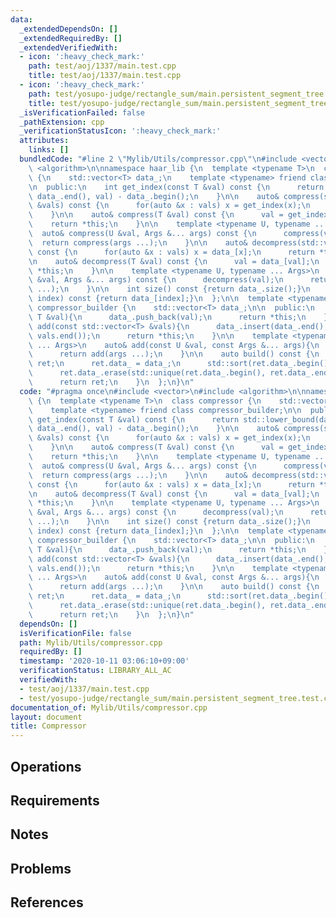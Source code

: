 ```yaml
---
data:
  _extendedDependsOn: []
  _extendedRequiredBy: []
  _extendedVerifiedWith:
  - icon: ':heavy_check_mark:'
    path: test/aoj/1337/main.test.cpp
    title: test/aoj/1337/main.test.cpp
  - icon: ':heavy_check_mark:'
    path: test/yosupo-judge/rectangle_sum/main.persistent_segment_tree.test.cpp
    title: test/yosupo-judge/rectangle_sum/main.persistent_segment_tree.test.cpp
  _isVerificationFailed: false
  _pathExtension: cpp
  _verificationStatusIcon: ':heavy_check_mark:'
  attributes:
    links: []
  bundledCode: "#line 2 \"Mylib/Utils/compressor.cpp\"\n#include <vector>\n#include\
    \ <algorithm>\n\nnamespace haar_lib {\n  template <typename T>\n  class compressor\
    \ {\n    std::vector<T> data_;\n    template <typename> friend class compressor_builder;\n\
    \n  public:\n    int get_index(const T &val) const {\n      return std::lower_bound(data_.begin(),\
    \ data_.end(), val) - data_.begin();\n    }\n\n    auto& compress(std::vector<T>\
    \ &vals) const {\n      for(auto &x : vals) x = get_index(x);\n      return *this;\n\
    \    }\n\n    auto& compress(T &val) const {\n      val = get_index(val);\n  \
    \    return *this;\n    }\n\n    template <typename U, typename ... Args>\n  \
    \  auto& compress(U &val, Args &... args) const {\n      compress(val);\n    \
    \  return compress(args ...);\n    }\n\n    auto& decompress(std::vector<T> &vals)\
    \ const {\n      for(auto &x : vals) x = data_[x];\n      return *this;\n    }\n\
    \n    auto& decompress(T &val) const {\n      val = data_[val];\n      return\
    \ *this;\n    }\n\n    template <typename U, typename ... Args>\n    auto& decompress(U\
    \ &val, Args &... args) const {\n      decompress(val);\n      return decompress(args\
    \ ...);\n    }\n\n    int size() const {return data_.size();}\n    T operator[](int\
    \ index) const {return data_[index];}\n  };\n\n  template <typename T>\n  class\
    \ compressor_builder {\n    std::vector<T> data_;\n\n  public:\n    auto& add(const\
    \ T &val){\n      data_.push_back(val);\n      return *this;\n    }\n\n    auto&\
    \ add(const std::vector<T> &vals){\n      data_.insert(data_.end(), vals.begin(),\
    \ vals.end());\n      return *this;\n    }\n\n    template <typename U, typename\
    \ ... Args>\n    auto& add(const U &val, const Args &... args){\n      add(val);\n\
    \      return add(args ...);\n    }\n\n    auto build() const {\n      compressor<T>\
    \ ret;\n      ret.data_ = data_;\n      std::sort(ret.data_.begin(), ret.data_.end());\n\
    \      ret.data_.erase(std::unique(ret.data_.begin(), ret.data_.end()), ret.data_.end());\n\
    \      return ret;\n    }\n  };\n}\n"
  code: "#pragma once\n#include <vector>\n#include <algorithm>\n\nnamespace haar_lib\
    \ {\n  template <typename T>\n  class compressor {\n    std::vector<T> data_;\n\
    \    template <typename> friend class compressor_builder;\n\n  public:\n    int\
    \ get_index(const T &val) const {\n      return std::lower_bound(data_.begin(),\
    \ data_.end(), val) - data_.begin();\n    }\n\n    auto& compress(std::vector<T>\
    \ &vals) const {\n      for(auto &x : vals) x = get_index(x);\n      return *this;\n\
    \    }\n\n    auto& compress(T &val) const {\n      val = get_index(val);\n  \
    \    return *this;\n    }\n\n    template <typename U, typename ... Args>\n  \
    \  auto& compress(U &val, Args &... args) const {\n      compress(val);\n    \
    \  return compress(args ...);\n    }\n\n    auto& decompress(std::vector<T> &vals)\
    \ const {\n      for(auto &x : vals) x = data_[x];\n      return *this;\n    }\n\
    \n    auto& decompress(T &val) const {\n      val = data_[val];\n      return\
    \ *this;\n    }\n\n    template <typename U, typename ... Args>\n    auto& decompress(U\
    \ &val, Args &... args) const {\n      decompress(val);\n      return decompress(args\
    \ ...);\n    }\n\n    int size() const {return data_.size();}\n    T operator[](int\
    \ index) const {return data_[index];}\n  };\n\n  template <typename T>\n  class\
    \ compressor_builder {\n    std::vector<T> data_;\n\n  public:\n    auto& add(const\
    \ T &val){\n      data_.push_back(val);\n      return *this;\n    }\n\n    auto&\
    \ add(const std::vector<T> &vals){\n      data_.insert(data_.end(), vals.begin(),\
    \ vals.end());\n      return *this;\n    }\n\n    template <typename U, typename\
    \ ... Args>\n    auto& add(const U &val, const Args &... args){\n      add(val);\n\
    \      return add(args ...);\n    }\n\n    auto build() const {\n      compressor<T>\
    \ ret;\n      ret.data_ = data_;\n      std::sort(ret.data_.begin(), ret.data_.end());\n\
    \      ret.data_.erase(std::unique(ret.data_.begin(), ret.data_.end()), ret.data_.end());\n\
    \      return ret;\n    }\n  };\n}\n"
  dependsOn: []
  isVerificationFile: false
  path: Mylib/Utils/compressor.cpp
  requiredBy: []
  timestamp: '2020-10-11 03:06:10+09:00'
  verificationStatus: LIBRARY_ALL_AC
  verifiedWith:
  - test/aoj/1337/main.test.cpp
  - test/yosupo-judge/rectangle_sum/main.persistent_segment_tree.test.cpp
documentation_of: Mylib/Utils/compressor.cpp
layout: document
title: Compressor
---
```


## Operations

## Requirements

## Notes

## Problems

## References
